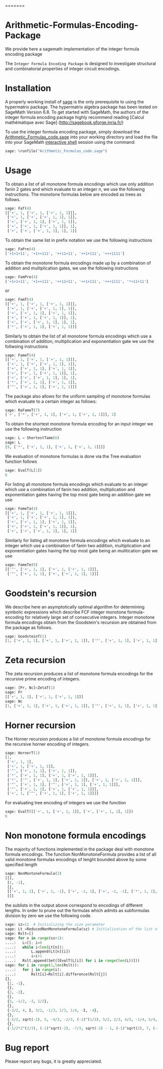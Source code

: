 =======
# Arithmetic-Formulas-Encoding-Package

We provide here a sagemath implementation of the integer formula encoding package

The `Integer Formula Encoding Package` is designed to investigate structural 
and combinatorial properties of integer circuit encodings.

# Installation 

A properly working install of [sage](http://sagemath.org/) is the only prerequisite to using the 
hypermatrix package. The hypermatrix algebra package has been tested on SageMath Version 6.8.
To get started with SageMath, the authors of the integer formula encoding package highly recommend 
reading [Calcul mathématique avec Sage] (http://sagebook.gforge.inria.fr/)

To use the integer formula encoding package, simply download the [Arithmetic_Formulas_code.sage](https://github.com/gnang/Arithmetic-Formulas-Encoding-Package/blob/master/Arithmetic_Formulas_code.sage) into your working directory and load the file into your SageMath [interactive shell](http://doc.sagemath.org/html/en/tutorial/interactive_shell.html) session using the command:

```python
sage: %runfile("Arithmetic_Formulas_code.sage")
```

# Usage

To obtain a list of all monotone formula encodings which use only addition fanin 2 gates
and which evaluate to an integer n, we use the following instructions.
The monotone formulas below are encoded as trees as follows.

```python
sage: FaT(4)
[['+', 1, ['+', 1, ['+', 1, 1]]],
 ['+', 1, ['+', ['+', 1, 1], 1]],
 ['+', ['+', 1, 1], ['+', 1, 1]],
 ['+', ['+', 1, ['+', 1, 1]], 1],
 ['+', ['+', ['+', 1, 1], 1], 1]] 
```
To obtain the same list in prefix notation we use the following instructions

```python
sage: FaPre(4)
['+1+1+11', '+1++111', '++11+11', '++1+111', '+++1111']
```
To obtain the monotone formula encodings made up by a combination of addition and mulitplication gates,
we use the following instructions

```python
sage: FamPre(4)
['+1+1+11', '+1++111', '++11+11', '++1+111', '+++1111', '*+11+11']
```
or
```python
sage: FamT(4)
[['+', 1, ['+', 1, ['+', 1, 1]]],
 ['+', 1, ['+', ['+', 1, 1], 1]],
 ['+', ['+', 1, 1], ['+', 1, 1]],
 ['+', ['+', 1, ['+', 1, 1]], 1],
 ['+', ['+', ['+', 1, 1], 1], 1],
 ['*', ['+', 1, 1], ['+', 1, 1]]]
```

Similarly to obtain the list of all monotone formula encodings which use a combination of addition,
multiplication and exponentiation gate we use the follwoing instructions

```python
sage: FameT(4)
[['+', 1, ['+', 1, ['+', 1, 1]]],
 ['+', 1, ['+', ['+', 1, 1], 1]],
 ['+', ['+', 1, 1], ['+', 1, 1]],
 ['+', ['+', 1, ['+', 1, 1]], 1],
 ['+', ['+', ['+', 1, 1], 1], 1],
 ['*', ['+', 1, 1], ['+', 1, 1]],
 ['^', ['+', 1, 1], ['+', 1, 1]]]
```


The package also allows for the uniform sampling of monotone formulas which evaluate to a certain integer as follows:

```python
sage: RaFameT(7)
['+', ['*', ['+', 1, 1], ['+', 1, ['+', 1, 1]]], 1]
```

To obtain the shortest monotone formula encoding for an input integer we use the following instruction

```python
sage: L = ShortestTame(6)
sage: L
[9, ['*', ['+', 1, 1], ['+', 1, ['+', 1, 1]]]]
```
We evaluation of monotone formulas is done via the Tree evaluation function  follows 

```python
sage: EvalT(L[1]) 
6
```

For listing all monotone formula encodings which evaluate to an integer which use a
combination of fanin two addition, multiplication and exponentiation gates having the
top most  gate being an addition gate we use

```python
sage: FameTa(4) 
[['+', 1, ['+', 1, ['+', 1, 1]]],
 ['+', 1, ['+', ['+', 1, 1], 1]],
 ['+', ['+', 1, 1], ['+', 1, 1]],
 ['+', ['+', 1, ['+', 1, 1]], 1],
 ['+', ['+', ['+', 1, 1], 1], 1]]
```

Similarly for listing all monotone formula encodings which evaluate to an integer which use a
combination of fanin two addition, multiplication and exponentiation gates having the
top most  gate being an mulitication gate we use

```python
sage: FameTe(9) 
[['^', ['+', 1, 1], ['+', 1, ['+', 1, 1]]],
 ['^', ['+', 1, 1], ['+', ['+', 1, 1], 1]]]
```


# Goodstein's recursion

We describe here an asymptotically optimal algorithm for determining symbolic expressions
which describe FCF integer monotone formula-encoding for relatively large set of consecutive integers.
Integer monotone formula encodings obtain from the Goodstein's recursion are obtained from the package
as follows. 
```python
sage: GoodsteinT(1)
[1, ['+', 1, 1], ['+', 1, ['+', 1, 1]], ['^', ['+', 1, 1], ['+', 1, 1]], ['+', 1, ['^', ['+', 1, 1], ['+', 1, 1]]], ['+', ['+', 1, 1], ['^', ['+', 1, 1], ['+', 1, 1]]], ['+', ['+', 1, ['+', 1, 1]], ['^', ['+', 1, 1], ['+', 1, 1]]]]
```

# Zeta recursion

The zeta recursion produces a list of monotone formula encodings for the recursive prime encoding of integers.

```python
sage: [Pr, Nc]=ZetaT(1) 
sage: Pr
[['+', 1, 1], ['+', 1, ['+', 1, 1]]]
sage: Nc
[1, ['+', 1, 1], ['+', 1, ['+', 1, 1]], ['^', ['+', 1, 1], ['+', 1, 1]]]
```

# Horner recursion

The Horner recursion produces a list of monotone formula encodings for the recursive
horner encoding of integers.

```python
sage: HornerT(1)
[1,
 ['+', 1, 1],
 ['+', 1, ['+', 1, 1]],
 ['^', ['+', 1, 1], ['+', 1, 1]],
 ['*', ['+', 1, 1], ['+', 1, ['+', 1, 1]]],
 ['*', ['^', ['+', 1, 1], ['+', 1, 1]], ['+', 1, ['+', 1, 1]]],
 ['^', ['+', 1, 1], ['^', ['+', 1, 1], ['+', 1, 1]]],
 ['^', ['+', 1, 1], ['+', 1, ['+', 1, 1]]],
 ['+', 1, ['^', ['+', 1, 1], ['+', 1, 1]]]] 
```

For evaluating tree encoding of integers we use the function
```python
sage: EvalT([['+', 1, ['+', 1, 1]], ['+', ['+', 1, 1], 1]])
6
```

# Non monotone formula encodings

The majority of functions implemented in the package deal with 
monotone formula encodings. The function NonMonotoneFormula 
provides a list of all valid monotone formulas encodings of
lenght bounded above by some specified length

```python
sage: NonMontoneFormula(3)
[[],
 [1, -1],
 [],
 [['+', 1, 1], ['+', 1, -1], ['+', -1, 1], ['+', -1, -1], ['*', 1, 1], ['*', 1, -1], ['*', -1, 1], ['*', -1, -1], ['^', 1, 1], ['^', 1, -1], ['^', -1, 1], ['^', -1, -1]],
 []]
```
the sublists in the output above correspond to encodings of different lengths. In order to prune out the 
formulas which admits as subformulas division by zero we use the following code.

```python
sage: sz=11  # Initializing the size parameter
sage: Lt =ReducedNonMonotoneFormula(sz) # Initialization of the list of formulas
sage: Rslt=[]
sage: for n in range(sz+1):
....:   L=[]; i=0
....:   while i<len(Lt[n]):
....:       L.append(Lt[n][i]) 
....:       i=i+1
....:   Rslt.append(Set([EvalT(L[i]) for i in range(len(L))]))  
sage: for i in range(1,len(Rslt)):
....:   for j in range(i):
....:       Rslt[i]=Rslt[i].difference(Rslt[j])
{},
 {1, -1},
 {},
 {2, -2},
 {},
 {3, -1/2, -3, 1/2},
 {},
 {-3/2, 4, I, 3/2, -1/3, 1/3, 1/4, -I, -4},
 {},
 {-5/2, sqrt(-2), 5, -4/3, -2/3, (-1)^(1/3), 5/2, 2/3, 4/3, -1/4, 5/4, -1/8, 1/8, 6, 1/9, 8, (-1)^(-I), -I - 1, -I + 1, -1/2*sqrt(-2), (-1)^I, I - 1, I + 1, -3/4, (-1)^(1/4), 9, sqrt(2), 1/2*sqrt(2), -8, -6, -5, -1},
 {},
 {-1/2*2^(2/3), (-1)^sqrt(-2), -7/3, sqrt(-2) - 1, (-1)^sqrt(2), 7, (-1)^(-1/2*sqrt(-2)), (-2)^(1/3), 10, -2*sqrt(-1/2), 2^(1/3), -sqrt(2), 5/3, 16, 7/3, -2/5, -1/5, 1/5, 2/5, 4/5, 1/4*sqrt(-2), -5/4, 27, -7/8, sqrt(2) - 1, (-1)^(1/3) - 1, -5/3, -8/9, (-1)^(1/8), (-2)^(3/2), -1/9, 2^(1/4), -1/3*sqrt(-3), 4/9, -7/4, 10/9, sqrt(-1/2), 2^(3/2), (-1)^((-1)^I), (-1)^(I - 1), (-2)^I, (-1)^(I + 1), -(-1)^(1/4), -(-1)^(-I), (-1)^((-1)^(1/4)), (-2)^(-I), 1/16, 1/2*I + 1/2, sqrt(-2) + 1, (-2)^(1/4), sqrt(-3), 1/2*sqrt(-2), sqrt(1/2), -27, (-1)^(-I) - 1, -I + 2, -(-1)^I, 7/2, (-1)^(1/4) - 1, (-1)^(5/4), -2*I, (-1)^I + 1, -1/27, 1/27, (-1)^I - 1, 2*I, 9/4, (-1)^(-I) + 1, 2^I, I - 2, -1/6, (-1)^((-1)^(-I)), (-1)^(-I - 1), -I - 2, (-1)^(-I + 1), 2^(-I), -1/2*I - 1/2, -1/2*I + 1/2, 3/4, 1/2*I - 1/2, (-1)^((-1)^(1/3)), I + 2, -sqrt(-2), -1/2*sqrt(-2) - 1, -9, -7, -9/8, 1/2*sqrt(2) - 1, -(-1)^(7/8), 2*sqrt(1/2), 1/4*sqrt(2), (-1)^(1/3) + 1, sqrt(2) + 1, -(-1)^(3/4), sqrt(3), 1/2*sqrt(2) + 1, 1/6, (-1)^(1/9), (-1)^(1/4) + 1, -1/2*sqrt(2), (-1)^(1/2*sqrt(2)), 9/8, -1/2*sqrt(-2) + 1, 1/3*sqrt(3), -(-1)^(1/3), 1/(-1), 1/2*2^(2/3), 7/8, -7/2}] 
```


# Bug report

Please report any bugs, it is greatly appreciated.

